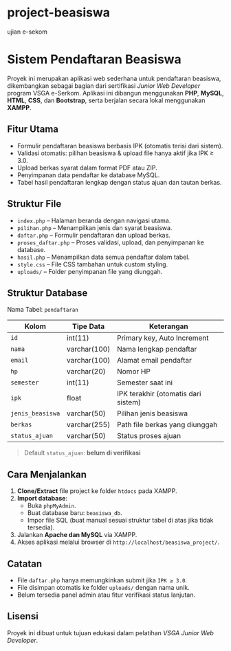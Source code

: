 # project-beasiswa
ujian e-sekom

# Sistem Pendaftaran Beasiswa

Proyek ini merupakan aplikasi web sederhana untuk pendaftaran beasiswa, dikembangkan sebagai bagian dari sertifikasi *Junior Web Developer* program VSGA e-Serkom. Aplikasi ini dibangun menggunakan **PHP**, **MySQL**, **HTML**, **CSS**, dan **Bootstrap**, serta berjalan secara lokal menggunakan **XAMPP**.

## Fitur Utama

- Formulir pendaftaran beasiswa berbasis IPK (otomatis terisi dari sistem).
- Validasi otomatis: pilihan beasiswa & upload file hanya aktif jika IPK ≥ 3.0.
- Upload berkas syarat dalam format PDF atau ZIP.
- Penyimpanan data pendaftar ke database MySQL.
- Tabel hasil pendaftaran lengkap dengan status ajuan dan tautan berkas.

## Struktur File

- `index.php` – Halaman beranda dengan navigasi utama.
- `pilihan.php` – Menampilkan jenis dan syarat beasiswa.
- `daftar.php` – Formulir pendaftaran dan upload berkas.
- `proses_daftar.php` – Proses validasi, upload, dan penyimpanan ke database.
- `hasil.php` – Menampilkan data semua pendaftar dalam tabel.
- `style.css` – File CSS tambahan untuk custom styling.
- `uploads/` – Folder penyimpanan file yang diunggah.

## Struktur Database

Nama Tabel: `pendaftaran`

| Kolom           | Tipe Data     | Keterangan                          |
|-----------------|---------------|-------------------------------------|
| `id`            | int(11)       | Primary key, Auto Increment         |
| `nama`          | varchar(100)  | Nama lengkap pendaftar              |
| `email`         | varchar(100)  | Alamat email pendaftar              |
| `hp`            | varchar(20)   | Nomor HP                            |
| `semester`      | int(11)       | Semester saat ini                   |
| `ipk`           | float         | IPK terakhir (otomatis dari sistem) |
| `jenis_beasiswa`| varchar(50)   | Pilihan jenis beasiswa              |
| `berkas`        | varchar(255)  | Path file berkas yang diunggah      |
| `status_ajuan`  | varchar(50)   | Status proses ajuan                 |

> Default `status_ajuan`: **belum di verifikasi**

## Cara Menjalankan

1. **Clone/Extract** file project ke folder `htdocs` pada XAMPP.
2. **Import database**:
   - Buka `phpMyAdmin`.
   - Buat database baru: `beasiswa_db`.
   - Impor file SQL (buat manual sesuai struktur tabel di atas jika tidak tersedia).
3. Jalankan **Apache dan MySQL** via XAMPP.
4. Akses aplikasi melalui browser di `http://localhost/beasiswa_project/`.

## Catatan

- File `daftar.php` hanya memungkinkan submit jika `IPK ≥ 3.0`.
- File disimpan otomatis ke folder `uploads/` dengan nama unik.
- Belum tersedia panel admin atau fitur verifikasi status lanjutan.

## Lisensi

Proyek ini dibuat untuk tujuan edukasi dalam pelatihan *VSGA Junior Web Developer*.

